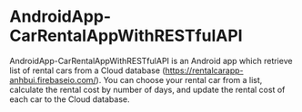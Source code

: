 # AndroidApp-CarRentalAppWithRESTfulAPI
AndroidApp-CarRentalAppWithRESTfulAPI is an Android app which retrieve list of rental cars from a Cloud database (https://rentalcarapp-anhbui.firebaseio.com/). You can choose your rental car from a list, calculate the rental cost by number of days, and update the rental cost of each car to the Cloud database.

